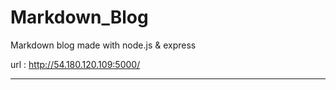 # Markdown_Blog

Markdown blog made with node.js & express

url : http://54.180.120.109:5000/

-----

